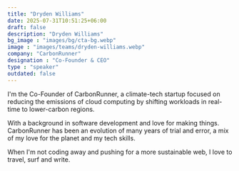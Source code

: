 ```yaml
---
title: "Dryden Williams"
date: 2025-07-31T10:51:25+06:00
draft: false
description: "Dryden Williams"
bg_image : "images/bg/cta-bg.webp"
image : "images/teams/dryden-williams.webp"
company: "CarbonRunner"
designation : "Co-Founder & CEO"
type : "speaker"
outdated: false
---
```


I'm the Co-Founder of CarbonRunner, a climate-tech startup focused on reducing the emissions of cloud computing by shifting workloads in real-time to lower-carbon regions. 

With a background in software development and love for making things. CarbonRunner has been an evolution of many years of trial and error, a mix of my love for the planet and my tech skills. 

When I'm not coding away and pushing for a more sustainable web, I love to travel, surf and write.